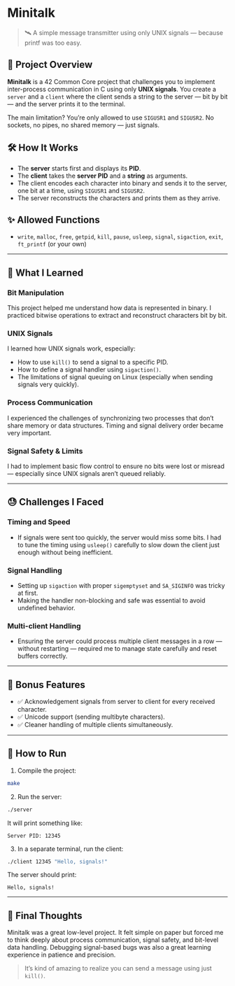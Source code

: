# Minitalk

> 🛰️ A simple message transmitter using only UNIX signals — because printf was too easy.

## 📌 Project Overview

**Minitalk** is a 42 Common Core project that challenges you to implement inter-process communication in C using only **UNIX signals**. You create a `server` and a `client` where the client sends a string to the server — bit by bit — and the server prints it to the terminal.

The main limitation? You’re only allowed to use `SIGUSR1` and `SIGUSR2`. No sockets, no pipes, no shared memory — just signals.

## 🛠️ How It Works

* The **server** starts first and displays its **PID**.
* The **client** takes the **server PID** and a **string** as arguments.
* The client encodes each character into binary and sends it to the server, one bit at a time, using `SIGUSR1` and `SIGUSR2`.
* The server reconstructs the characters and prints them as they arrive.

## ✨ Allowed Functions

* `write`, `malloc`, `free`, `getpid`, `kill`, `pause`, `usleep`, `signal`, `sigaction`, `exit`, `ft_printf` (or your own)

---

## 🧠 What I Learned

### Bit Manipulation

This project helped me understand how data is represented in binary. I practiced bitwise operations to extract and reconstruct characters bit by bit.

### UNIX Signals

I learned how UNIX signals work, especially:

* How to use `kill()` to send a signal to a specific PID.
* How to define a signal handler using `sigaction()`.
* The limitations of signal queuing on Linux (especially when sending signals very quickly).

### Process Communication

I experienced the challenges of synchronizing two processes that don’t share memory or data structures. Timing and signal delivery order became very important.

### Signal Safety & Limits

I had to implement basic flow control to ensure no bits were lost or misread — especially since UNIX signals aren’t queued reliably.

---

## 😓 Challenges I Faced

### Timing and Speed

* If signals were sent too quickly, the server would miss some bits. I had to tune the timing using `usleep()` carefully to slow down the client just enough without being inefficient.

### Signal Handling

* Setting up `sigaction` with proper `sigemptyset` and `SA_SIGINFO` was tricky at first.
* Making the handler non-blocking and safe was essential to avoid undefined behavior.

### Multi-client Handling

* Ensuring the server could process multiple client messages in a row — without restarting — required me to manage state carefully and reset buffers correctly.

---

## 🚀 Bonus Features

* ✅ Acknowledgement signals from server to client for every received character.
* ✅ Unicode support (sending multibyte characters).
* ✅ Cleaner handling of multiple clients simultaneously.

---

## 🧪 How to Run

1. Compile the project:

```bash
make
```

2. Run the server:

```bash
./server
```

It will print something like:

```
Server PID: 12345
```

3. In a separate terminal, run the client:

```bash
./client 12345 "Hello, signals!"
```

The server should print:

```
Hello, signals!
```

---

## 🏁 Final Thoughts

Minitalk was a great low-level project. It felt simple on paper but forced me to think deeply about process communication, signal safety, and bit-level data handling. Debugging signal-based bugs was also a great learning experience in patience and precision.

> It’s kind of amazing to realize you can send a message using just `kill()`.

